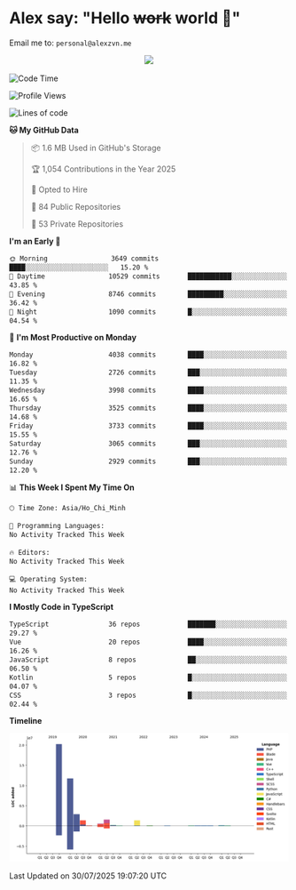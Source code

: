 # Alex say: "Hello ~~work~~ world 🐾"
Email me to: `personal@alexzvn.me`


<p align=center>
  <a href="https://skillicons.dev">
    <img src="https://skillicons.dev/icons?i=ts,js,php,nodejs,bun,vue,nuxt,react,svelte,tauri,laravel,rust,mongodb,docker,electron,redis,rabbitmq,tailwind,git,cloudflare,elysia,mysql,nginx,rollupjs,sentry,ubuntu,yarn,html,css,vite" />
  </a>
</p>

<!--START_SECTION:waka-->
![Code Time](http://img.shields.io/badge/Code%20Time-1%2C066%20hrs%2055%20mins-blue)

![Profile Views](http://img.shields.io/badge/Profile%20Views-0-blue)

![Lines of code](https://img.shields.io/badge/From%20Hello%20World%20I%27ve%20Written-40.7%20million%20lines%20of%20code-blue)

**🐱 My GitHub Data** 

> 📦 1.6 MB Used in GitHub's Storage 
 > 
> 🏆 1,054 Contributions in the Year 2025
 > 
> 💼 Opted to Hire
 > 
> 📜 84 Public Repositories 
 > 
> 🔑 53 Private Repositories 
 > 
**I'm an Early 🐤** 

```text
🌞 Morning                3649 commits        ████░░░░░░░░░░░░░░░░░░░░░   15.20 % 
🌆 Daytime                10529 commits       ███████████░░░░░░░░░░░░░░   43.85 % 
🌃 Evening                8746 commits        █████████░░░░░░░░░░░░░░░░   36.42 % 
🌙 Night                  1090 commits        █░░░░░░░░░░░░░░░░░░░░░░░░   04.54 % 
```
📅 **I'm Most Productive on Monday** 

```text
Monday                   4038 commits        ████░░░░░░░░░░░░░░░░░░░░░   16.82 % 
Tuesday                  2726 commits        ███░░░░░░░░░░░░░░░░░░░░░░   11.35 % 
Wednesday                3998 commits        ████░░░░░░░░░░░░░░░░░░░░░   16.65 % 
Thursday                 3525 commits        ████░░░░░░░░░░░░░░░░░░░░░   14.68 % 
Friday                   3733 commits        ████░░░░░░░░░░░░░░░░░░░░░   15.55 % 
Saturday                 3065 commits        ███░░░░░░░░░░░░░░░░░░░░░░   12.76 % 
Sunday                   2929 commits        ███░░░░░░░░░░░░░░░░░░░░░░   12.20 % 
```


📊 **This Week I Spent My Time On** 

```text
🕑︎ Time Zone: Asia/Ho_Chi_Minh

💬 Programming Languages: 
No Activity Tracked This Week

🔥 Editors: 
No Activity Tracked This Week

💻 Operating System: 
No Activity Tracked This Week
```

**I Mostly Code in TypeScript** 

```text
TypeScript               36 repos            ███████░░░░░░░░░░░░░░░░░░   29.27 % 
Vue                      20 repos            ████░░░░░░░░░░░░░░░░░░░░░   16.26 % 
JavaScript               8 repos             ██░░░░░░░░░░░░░░░░░░░░░░░   06.50 % 
Kotlin                   5 repos             █░░░░░░░░░░░░░░░░░░░░░░░░   04.07 % 
CSS                      3 repos             █░░░░░░░░░░░░░░░░░░░░░░░░   02.44 % 
```



**Timeline**

![Lines of Code chart](https://raw.githubusercontent.com/alexzvn/alexzvn/main/assets/bar_graph.png)


 Last Updated on 30/07/2025 19:07:20 UTC
<!--END_SECTION:waka-->
